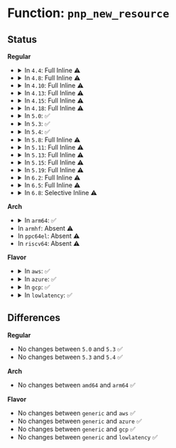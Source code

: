 # Function: <code>pnp_new_resource</code>

## Status
<b>Regular</b>
<ul>
<li>
<details>
<summary>In <code>4.4</code>: Full Inline ⚠️</summary>

**Collision:** Unique Static

**Inline:** Full

**Transformation:** False

**Instances:**

```
In drivers/pnp/resource.c (ffffffff814b91e6)
Location: drivers/pnp/resource.c:496
Inline: True
Inline callers:
  - drivers/pnp/resource.c:pnp_add_resource
  - drivers/pnp/resource.c:pnp_add_irq_resource
  - drivers/pnp/resource.c:pnp_add_dma_resource
  - drivers/pnp/resource.c:pnp_add_io_resource
  - drivers/pnp/resource.c:pnp_add_mem_resource
  - drivers/pnp/resource.c:pnp_add_bus_resource
```
</details>
</li>
<li>
<details>
<summary>In <code>4.8</code>: Full Inline ⚠️</summary>

**Collision:** Unique Static

**Inline:** Full

**Transformation:** False

**Instances:**

```
In drivers/pnp/resource.c (ffffffff81509032)
Location: drivers/pnp/resource.c:496
Inline: True
Inline callers:
  - drivers/pnp/resource.c:pnp_add_bus_resource
  - drivers/pnp/resource.c:pnp_add_mem_resource
  - drivers/pnp/resource.c:pnp_add_io_resource
  - drivers/pnp/resource.c:pnp_add_dma_resource
  - drivers/pnp/resource.c:pnp_add_irq_resource
  - drivers/pnp/resource.c:pnp_add_resource
```
</details>
</li>
<li>
<details>
<summary>In <code>4.10</code>: Full Inline ⚠️</summary>

**Collision:** Unique Static

**Inline:** Full

**Transformation:** False

**Instances:**

```
In drivers/pnp/resource.c (ffffffff8152d252)
Location: drivers/pnp/resource.c:496
Inline: True
Inline callers:
  - drivers/pnp/resource.c:pnp_add_bus_resource
  - drivers/pnp/resource.c:pnp_add_mem_resource
  - drivers/pnp/resource.c:pnp_add_io_resource
  - drivers/pnp/resource.c:pnp_add_dma_resource
  - drivers/pnp/resource.c:pnp_add_irq_resource
  - drivers/pnp/resource.c:pnp_add_resource
```
</details>
</li>
<li>
<details>
<summary>In <code>4.13</code>: Full Inline ⚠️</summary>

**Collision:** Unique Static

**Inline:** Full

**Transformation:** False

**Instances:**

```
In drivers/pnp/resource.c (ffffffff81540312)
Location: drivers/pnp/resource.c:496
Inline: True
Inline callers:
  - drivers/pnp/resource.c:pnp_add_bus_resource
  - drivers/pnp/resource.c:pnp_add_mem_resource
  - drivers/pnp/resource.c:pnp_add_io_resource
  - drivers/pnp/resource.c:pnp_add_dma_resource
  - drivers/pnp/resource.c:pnp_add_irq_resource
  - drivers/pnp/resource.c:pnp_add_resource
```
</details>
</li>
<li>
<details>
<summary>In <code>4.15</code>: Full Inline ⚠️</summary>

**Collision:** Unique Static

**Inline:** Full

**Transformation:** False

**Instances:**

```
In drivers/pnp/resource.c (ffffffff815a3432)
Location: drivers/pnp/resource.c:497
Inline: True
Inline callers:
  - drivers/pnp/resource.c:pnp_add_bus_resource
  - drivers/pnp/resource.c:pnp_add_mem_resource
  - drivers/pnp/resource.c:pnp_add_io_resource
  - drivers/pnp/resource.c:pnp_add_dma_resource
  - drivers/pnp/resource.c:pnp_add_irq_resource
  - drivers/pnp/resource.c:pnp_add_resource
```
</details>
</li>
<li>
<details>
<summary>In <code>4.18</code>: Full Inline ⚠️</summary>

**Collision:** Unique Static

**Inline:** Full

**Transformation:** False

**Instances:**

```
In drivers/pnp/resource.c (ffffffff815db095)
Location: drivers/pnp/resource.c:497
Inline: True
Inline callers:
  - drivers/pnp/resource.c:pnp_add_bus_resource
  - drivers/pnp/resource.c:pnp_add_mem_resource
  - drivers/pnp/resource.c:pnp_add_io_resource
  - drivers/pnp/resource.c:pnp_add_dma_resource
  - drivers/pnp/resource.c:pnp_add_irq_resource
  - drivers/pnp/resource.c:pnp_add_resource
```
</details>
</li>
<li>
<details>
<summary>In <code>5.0</code>: ✅</summary>

```c
struct pnp_resource *pnp_new_resource(struct pnp_dev *dev);
```

**Collision:** Unique Static

**Inline:** No

**Transformation:** False

**Instances:**

```
In drivers/pnp/resource.c (ffffffff815f3aa0)
Location: drivers/pnp/resource.c:497
Inline: False
Direct callers:
  - drivers/pnp/resource.c:pnp_add_bus_resource
  - drivers/pnp/resource.c:pnp_add_mem_resource
  - drivers/pnp/resource.c:pnp_add_io_resource
  - drivers/pnp/resource.c:pnp_add_dma_resource
  - drivers/pnp/resource.c:pnp_add_irq_resource
  - drivers/pnp/resource.c:pnp_add_resource
```
**Symbols:**

```
ffffffff815f3aa0-ffffffff815f3aea: pnp_new_resource (STB_LOCAL)
```
</details>
</li>
<li>
<details>
<summary>In <code>5.3</code>: ✅</summary>

```c
struct pnp_resource *pnp_new_resource(struct pnp_dev *dev);
```

**Collision:** Unique Static

**Inline:** No

**Transformation:** False

**Instances:**

```
In drivers/pnp/resource.c (ffffffff816258e0)
Location: drivers/pnp/resource.c:497
Inline: False
Direct callers:
  - drivers/pnp/resource.c:pnp_add_bus_resource
  - drivers/pnp/resource.c:pnp_add_mem_resource
  - drivers/pnp/resource.c:pnp_add_io_resource
  - drivers/pnp/resource.c:pnp_add_dma_resource
  - drivers/pnp/resource.c:pnp_add_irq_resource
  - drivers/pnp/resource.c:pnp_add_resource
```
**Symbols:**

```
ffffffff816258e0-ffffffff8162592a: pnp_new_resource (STB_LOCAL)
```
</details>
</li>
<li>
<details>
<summary>In <code>5.4</code>: ✅</summary>

```c
struct pnp_resource *pnp_new_resource(struct pnp_dev *dev);
```

**Collision:** Unique Static

**Inline:** No

**Transformation:** False

**Instances:**

```
In drivers/pnp/resource.c (ffffffff816473d0)
Location: drivers/pnp/resource.c:497
Inline: False
Direct callers:
  - drivers/pnp/resource.c:pnp_add_bus_resource
  - drivers/pnp/resource.c:pnp_add_mem_resource
  - drivers/pnp/resource.c:pnp_add_io_resource
  - drivers/pnp/resource.c:pnp_add_dma_resource
  - drivers/pnp/resource.c:pnp_add_irq_resource
  - drivers/pnp/resource.c:pnp_add_resource
```
**Symbols:**

```
ffffffff816473d0-ffffffff8164741a: pnp_new_resource (STB_LOCAL)
```
</details>
</li>
<li>
<details>
<summary>In <code>5.8</code>: Full Inline ⚠️</summary>

**Collision:** Unique Static

**Inline:** Full

**Transformation:** False

**Instances:**

```
In drivers/pnp/resource.c (ffffffff816f6eb5)
Location: drivers/pnp/resource.c:497
Inline: True
Inline callers:
  - drivers/pnp/resource.c:pnp_add_bus_resource
  - drivers/pnp/resource.c:pnp_add_mem_resource
  - drivers/pnp/resource.c:pnp_add_io_resource
  - drivers/pnp/resource.c:pnp_add_dma_resource
  - drivers/pnp/resource.c:pnp_add_irq_resource
  - drivers/pnp/resource.c:pnp_add_resource
```
</details>
</li>
<li>
<details>
<summary>In <code>5.11</code>: Full Inline ⚠️</summary>

**Collision:** Unique Static

**Inline:** Full

**Transformation:** False

**Instances:**

```
In drivers/pnp/resource.c (ffffffff81713f11)
Location: drivers/pnp/resource.c:497
Inline: True
Inline callers:
  - drivers/pnp/resource.c:pnp_add_bus_resource
  - drivers/pnp/resource.c:pnp_add_mem_resource
  - drivers/pnp/resource.c:pnp_add_io_resource
  - drivers/pnp/resource.c:pnp_add_dma_resource
  - drivers/pnp/resource.c:pnp_add_irq_resource
  - drivers/pnp/resource.c:pnp_add_resource
```
</details>
</li>
<li>
<details>
<summary>In <code>5.13</code>: Full Inline ⚠️</summary>

**Collision:** Unique Static

**Inline:** Full

**Transformation:** False

**Instances:**

```
In drivers/pnp/resource.c (ffffffff816f52c1)
Location: drivers/pnp/resource.c:497
Inline: True
Inline callers:
  - drivers/pnp/resource.c:pnp_add_bus_resource
  - drivers/pnp/resource.c:pnp_add_mem_resource
  - drivers/pnp/resource.c:pnp_add_io_resource
  - drivers/pnp/resource.c:pnp_add_dma_resource
  - drivers/pnp/resource.c:pnp_add_irq_resource
  - drivers/pnp/resource.c:pnp_add_resource
```
</details>
</li>
<li>
<details>
<summary>In <code>5.15</code>: Full Inline ⚠️</summary>

**Collision:** Unique Static

**Inline:** Full

**Transformation:** False

**Instances:**

```
In drivers/pnp/resource.c (ffffffff8176f881)
Location: drivers/pnp/resource.c:497
Inline: True
Inline callers:
  - drivers/pnp/resource.c:pnp_add_bus_resource
  - drivers/pnp/resource.c:pnp_add_mem_resource
  - drivers/pnp/resource.c:pnp_add_io_resource
  - drivers/pnp/resource.c:pnp_add_dma_resource
  - drivers/pnp/resource.c:pnp_add_irq_resource
  - drivers/pnp/resource.c:pnp_add_resource
```
</details>
</li>
<li>
<details>
<summary>In <code>5.19</code>: Full Inline ⚠️</summary>

**Collision:** Unique Static

**Inline:** Full

**Transformation:** False

**Instances:**

```
In drivers/pnp/resource.c (ffffffff818a4c71)
Location: drivers/pnp/resource.c:497
Inline: True
Inline callers:
  - drivers/pnp/resource.c:pnp_add_bus_resource
  - drivers/pnp/resource.c:pnp_add_mem_resource
  - drivers/pnp/resource.c:pnp_add_io_resource
  - drivers/pnp/resource.c:pnp_add_dma_resource
  - drivers/pnp/resource.c:pnp_add_irq_resource
  - drivers/pnp/resource.c:pnp_add_resource
```
</details>
</li>
<li>
<details>
<summary>In <code>6.2</code>: Full Inline ⚠️</summary>

**Collision:** Unique Static

**Inline:** Full

**Transformation:** False

**Instances:**

```
In drivers/pnp/resource.c (ffffffff819ee972)
Location: drivers/pnp/resource.c:498
Inline: True
Inline callers:
  - drivers/pnp/resource.c:pnp_add_bus_resource
  - drivers/pnp/resource.c:pnp_add_mem_resource
  - drivers/pnp/resource.c:pnp_add_io_resource
  - drivers/pnp/resource.c:pnp_add_dma_resource
  - drivers/pnp/resource.c:pnp_add_irq_resource
  - drivers/pnp/resource.c:pnp_add_resource
```
</details>
</li>
<li>
<details>
<summary>In <code>6.5</code>: Full Inline ⚠️</summary>

**Collision:** Unique Static

**Inline:** Full

**Transformation:** False

**Instances:**

```
In drivers/pnp/resource.c (ffffffff81a37132)
Location: drivers/pnp/resource.c:498
Inline: True
Inline callers:
  - drivers/pnp/resource.c:pnp_add_bus_resource
  - drivers/pnp/resource.c:pnp_add_mem_resource
  - drivers/pnp/resource.c:pnp_add_io_resource
  - drivers/pnp/resource.c:pnp_add_dma_resource
  - drivers/pnp/resource.c:pnp_add_irq_resource
  - drivers/pnp/resource.c:pnp_add_resource
```
</details>
</li>
<li>
<details>
<summary>In <code>6.8</code>: Selective Inline ⚠️</summary>

```c
struct pnp_resource *pnp_new_resource(struct pnp_dev *dev);
```

**Collision:** Unique Static

**Inline:** Selective

**Transformation:** False

**Instances:**

```
In drivers/pnp/resource.c (ffffffff81a828d1)
Location: drivers/pnp/resource.c:498
Inline: True
Inline callers:
  - drivers/pnp/resource.c:pnp_add_bus_resource
  - drivers/pnp/resource.c:pnp_add_mem_resource
  - drivers/pnp/resource.c:pnp_add_io_resource
  - drivers/pnp/resource.c:pnp_add_dma_resource
  - drivers/pnp/resource.c:pnp_add_irq_resource
Direct callers:
  - drivers/pnp/resource.c:pnp_add_resource
```
**Symbols:**

```
ffffffff81a81380-ffffffff81a81406: pnp_new_resource (STB_LOCAL)
```
</details>
</li>
</ul>
<b>Arch</b>
<ul>
<li>
<details>
<summary>In <code>arm64</code>: ✅</summary>

```c
struct pnp_resource *pnp_new_resource(struct pnp_dev *dev);
```

**Collision:** Unique Static

**Inline:** No

**Transformation:** False

**Instances:**

```
In drivers/pnp/resource.c (ffff8000107b4790)
Location: drivers/pnp/resource.c:497
Inline: False
Direct callers:
  - drivers/pnp/resource.c:pnp_add_bus_resource
  - drivers/pnp/resource.c:pnp_add_mem_resource
  - drivers/pnp/resource.c:pnp_add_io_resource
  - drivers/pnp/resource.c:pnp_add_dma_resource
  - drivers/pnp/resource.c:pnp_add_irq_resource
  - drivers/pnp/resource.c:pnp_add_resource
```
**Symbols:**

```
ffff8000107b4790-ffff8000107b47e4: pnp_new_resource (STB_LOCAL)
```
</details>
</li>
<li>
In <code>armhf</code>: Absent ⚠️
</li>
<li>
In <code>ppc64el</code>: Absent ⚠️
</li>
<li>
In <code>riscv64</code>: Absent ⚠️
</li>
</ul>
<b>Flavor</b>
<ul>
<li>
<details>
<summary>In <code>aws</code>: ✅</summary>

```c
struct pnp_resource *pnp_new_resource(struct pnp_dev *dev);
```

**Collision:** Unique Static

**Inline:** No

**Transformation:** False

**Instances:**

```
In drivers/pnp/resource.c (ffffffff8160d430)
Location: drivers/pnp/resource.c:497
Inline: False
Direct callers:
  - drivers/pnp/resource.c:pnp_add_bus_resource
  - drivers/pnp/resource.c:pnp_add_mem_resource
  - drivers/pnp/resource.c:pnp_add_io_resource
  - drivers/pnp/resource.c:pnp_add_dma_resource
  - drivers/pnp/resource.c:pnp_add_irq_resource
  - drivers/pnp/resource.c:pnp_add_resource
```
**Symbols:**

```
ffffffff8160d430-ffffffff8160d47a: pnp_new_resource (STB_LOCAL)
```
</details>
</li>
<li>
<details>
<summary>In <code>azure</code>: ✅</summary>

```c
struct pnp_resource *pnp_new_resource(struct pnp_dev *dev);
```

**Collision:** Unique Static

**Inline:** No

**Transformation:** False

**Instances:**

```
In drivers/pnp/resource.c (ffffffff81601980)
Location: drivers/pnp/resource.c:497
Inline: False
Direct callers:
  - drivers/pnp/resource.c:pnp_add_bus_resource
  - drivers/pnp/resource.c:pnp_add_mem_resource
  - drivers/pnp/resource.c:pnp_add_io_resource
  - drivers/pnp/resource.c:pnp_add_dma_resource
  - drivers/pnp/resource.c:pnp_add_irq_resource
  - drivers/pnp/resource.c:pnp_add_resource
```
**Symbols:**

```
ffffffff81601980-ffffffff816019ca: pnp_new_resource (STB_LOCAL)
```
</details>
</li>
<li>
<details>
<summary>In <code>gcp</code>: ✅</summary>

```c
struct pnp_resource *pnp_new_resource(struct pnp_dev *dev);
```

**Collision:** Unique Static

**Inline:** No

**Transformation:** False

**Instances:**

```
In drivers/pnp/resource.c (ffffffff8163b210)
Location: drivers/pnp/resource.c:497
Inline: False
Direct callers:
  - drivers/pnp/resource.c:pnp_add_bus_resource
  - drivers/pnp/resource.c:pnp_add_mem_resource
  - drivers/pnp/resource.c:pnp_add_io_resource
  - drivers/pnp/resource.c:pnp_add_dma_resource
  - drivers/pnp/resource.c:pnp_add_irq_resource
  - drivers/pnp/resource.c:pnp_add_resource
```
**Symbols:**

```
ffffffff8163b210-ffffffff8163b25a: pnp_new_resource (STB_LOCAL)
```
</details>
</li>
<li>
<details>
<summary>In <code>lowlatency</code>: ✅</summary>

```c
struct pnp_resource *pnp_new_resource(struct pnp_dev *dev);
```

**Collision:** Unique Static

**Inline:** No

**Transformation:** False

**Instances:**

```
In drivers/pnp/resource.c (ffffffff81655560)
Location: drivers/pnp/resource.c:497
Inline: False
Direct callers:
  - drivers/pnp/resource.c:pnp_add_bus_resource
  - drivers/pnp/resource.c:pnp_add_mem_resource
  - drivers/pnp/resource.c:pnp_add_io_resource
  - drivers/pnp/resource.c:pnp_add_dma_resource
  - drivers/pnp/resource.c:pnp_add_irq_resource
  - drivers/pnp/resource.c:pnp_add_resource
```
**Symbols:**

```
ffffffff81655560-ffffffff816555aa: pnp_new_resource (STB_LOCAL)
```
</details>
</li>
</ul>

## Differences
<b>Regular</b>
<ul>
<li>
No changes between <code>5.0</code> and <code>5.3</code> ✅
</li>
<li>
No changes between <code>5.3</code> and <code>5.4</code> ✅
</li>
</ul>
<b>Arch</b>
<ul>
<li>
No changes between <code>amd64</code> and <code>arm64</code> ✅
</li>
</ul>
<b>Flavor</b>
<ul>
<li>
No changes between <code>generic</code> and <code>aws</code> ✅
</li>
<li>
No changes between <code>generic</code> and <code>azure</code> ✅
</li>
<li>
No changes between <code>generic</code> and <code>gcp</code> ✅
</li>
<li>
No changes between <code>generic</code> and <code>lowlatency</code> ✅
</li>
</ul>
